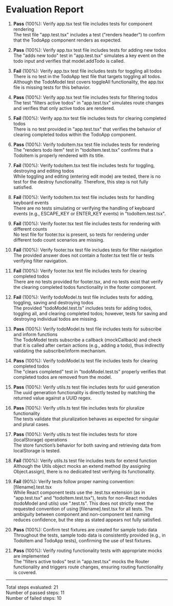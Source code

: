 # Evaluation Report

1. **Pass** (100%): Verify app.tsx test file includes tests for component rendering  
   The test file "app.test.tsx" includes a test ("renders header") to confirm that the TodoApp component renders as expected.

2. **Pass** (100%): Verify app.tsx test file includes tests for adding new todos  
   The "adds new todo" test in "app.test.tsx" simulates a key event on the todo input and verifies that model.addTodo is called.

3. **Fail** (100%): Verify app.tsx test file includes tests for toggling all todos  
   There is no test in the TodoApp test file that targets toggling all todos. Although the TodoModel test covers toggleAll functionality, the app.tsx file is missing tests for this behavior.

4. **Pass** (100%): Verify app.tsx test file includes tests for filtering todos  
   The test "filters active todos" in "app.test.tsx" simulates route changes and verifies that only active todos are rendered.

5. **Fail** (100%): Verify app.tsx test file includes tests for clearing completed todos  
   There is no test provided in "app.test.tsx" that verifies the behavior of clearing completed todos within the TodoApp component.

6. **Pass** (100%): Verify todoItem.tsx test file includes tests for rendering  
   The "renders todo item" test in "todoItem.test.tsx" confirms that a TodoItem is properly rendered with its title.

7. **Fail** (100%): Verify todoItem.tsx test file includes tests for toggling, destroying and editing todos  
   While toggling and editing (entering edit mode) are tested, there is no test for the destroy functionality. Therefore, this step is not fully satisfied.

8. **Fail** (100%): Verify todoItem.tsx test file includes tests for handling keyboard events  
   There are no tests simulating or verifying the handling of keyboard events (e.g., ESCAPE_KEY or ENTER_KEY events) in "todoItem.test.tsx".

9. **Fail** (100%): Verify footer.tsx test file includes tests for rendering with different counts  
   No test file for footer.tsx is present, so tests for rendering under different todo count scenarios are missing.

10. **Fail** (100%): Verify footer.tsx test file includes tests for filter navigation  
    The provided answer does not contain a footer.tsx test file or tests verifying filter navigation.

11. **Fail** (100%): Verify footer.tsx test file includes tests for clearing completed todos  
    There are no tests provided for footer.tsx, and no tests exist that verify the clearing completed todos functionality in the footer component.

12. **Fail** (100%): Verify todoModel.ts test file includes tests for adding, toggling, saving and destroying todos  
    The provided "todoModel.test.ts" includes tests for adding todos, toggling all, and clearing completed todos; however, tests for saving and destroying individual todos are missing.

13. **Pass** (100%): Verify todoModel.ts test file includes tests for subscribe and inform functions  
    The TodoModel tests subscribe a callback (mockCallback) and check that it is called after certain actions (e.g., adding a todo), thus indirectly validating the subscribe/inform mechanism.

14. **Pass** (100%): Verify todoModel.ts test file includes tests for clearing completed todos  
    The "clears completed" test in "todoModel.test.ts" properly verifies that completed todos are removed from the model.

15. **Pass** (100%): Verify utils.ts test file includes tests for uuid generation  
    The uuid generation functionality is directly tested by matching the returned value against a UUID regex.

16. **Pass** (100%): Verify utils.ts test file includes tests for pluralize functionality  
    The tests validate that pluralization behaves as expected for singular and plural cases.

17. **Pass** (100%): Verify utils.ts test file includes tests for store (localStorage) operations  
    The store function’s behavior for both saving and retrieving data from localStorage is tested.

18. **Fail** (100%): Verify utils.ts test file includes tests for extend function  
    Although the Utils object mocks an extend method (by assigning Object.assign), there is no dedicated test verifying its functionality.

19. **Fail** (90%): Verify tests follow proper naming convention: [filename].test.tsx  
    While React component tests use the .test.tsx extension (as in "app.test.tsx" and "todoItem.test.tsx"), tests for non-React modules (todoModel and utils) use ".test.ts". This does not strictly meet the requested convention of using [filename].test.tsx for all tests. The ambiguity between component and non-component test naming reduces confidence, but the step as stated appears not fully satisfied.

20. **Pass** (100%): Confirm test fixtures are created for sample todo data  
    Throughout the tests, sample todo data is consistently provided (e.g., in TodoItem and TodoApp tests), confirming the use of test fixtures.

21. **Pass** (100%): Verify routing functionality tests with appropriate mocks are implemented  
    The "filters active todos" test in "app.test.tsx" mocks the Router functionality and triggers route changes, ensuring routing functionality is covered.

---

Total steps evaluated: 21  
Number of passed steps: 11  
Number of failed steps: 10